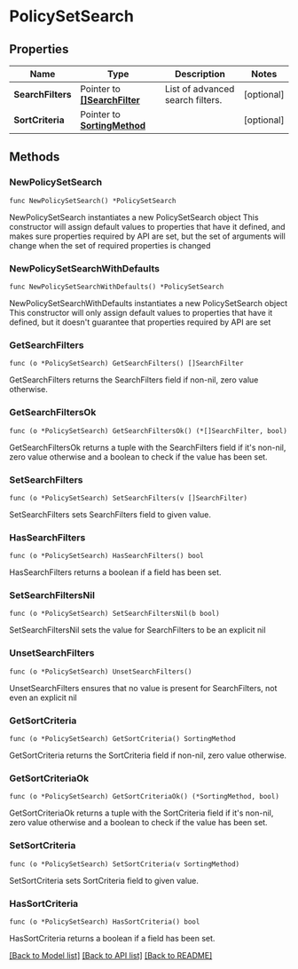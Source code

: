 # PolicySetSearch

## Properties

Name | Type | Description | Notes
------------ | ------------- | ------------- | -------------
**SearchFilters** | Pointer to [**[]SearchFilter**](SearchFilter.md) | List of advanced search filters. | [optional] 
**SortCriteria** | Pointer to [**SortingMethod**](SortingMethod.md) |  | [optional] 

## Methods

### NewPolicySetSearch

`func NewPolicySetSearch() *PolicySetSearch`

NewPolicySetSearch instantiates a new PolicySetSearch object
This constructor will assign default values to properties that have it defined,
and makes sure properties required by API are set, but the set of arguments
will change when the set of required properties is changed

### NewPolicySetSearchWithDefaults

`func NewPolicySetSearchWithDefaults() *PolicySetSearch`

NewPolicySetSearchWithDefaults instantiates a new PolicySetSearch object
This constructor will only assign default values to properties that have it defined,
but it doesn't guarantee that properties required by API are set

### GetSearchFilters

`func (o *PolicySetSearch) GetSearchFilters() []SearchFilter`

GetSearchFilters returns the SearchFilters field if non-nil, zero value otherwise.

### GetSearchFiltersOk

`func (o *PolicySetSearch) GetSearchFiltersOk() (*[]SearchFilter, bool)`

GetSearchFiltersOk returns a tuple with the SearchFilters field if it's non-nil, zero value otherwise
and a boolean to check if the value has been set.

### SetSearchFilters

`func (o *PolicySetSearch) SetSearchFilters(v []SearchFilter)`

SetSearchFilters sets SearchFilters field to given value.

### HasSearchFilters

`func (o *PolicySetSearch) HasSearchFilters() bool`

HasSearchFilters returns a boolean if a field has been set.

### SetSearchFiltersNil

`func (o *PolicySetSearch) SetSearchFiltersNil(b bool)`

 SetSearchFiltersNil sets the value for SearchFilters to be an explicit nil

### UnsetSearchFilters
`func (o *PolicySetSearch) UnsetSearchFilters()`

UnsetSearchFilters ensures that no value is present for SearchFilters, not even an explicit nil
### GetSortCriteria

`func (o *PolicySetSearch) GetSortCriteria() SortingMethod`

GetSortCriteria returns the SortCriteria field if non-nil, zero value otherwise.

### GetSortCriteriaOk

`func (o *PolicySetSearch) GetSortCriteriaOk() (*SortingMethod, bool)`

GetSortCriteriaOk returns a tuple with the SortCriteria field if it's non-nil, zero value otherwise
and a boolean to check if the value has been set.

### SetSortCriteria

`func (o *PolicySetSearch) SetSortCriteria(v SortingMethod)`

SetSortCriteria sets SortCriteria field to given value.

### HasSortCriteria

`func (o *PolicySetSearch) HasSortCriteria() bool`

HasSortCriteria returns a boolean if a field has been set.


[[Back to Model list]](../README.md#documentation-for-models) [[Back to API list]](../README.md#documentation-for-api-endpoints) [[Back to README]](../README.md)


